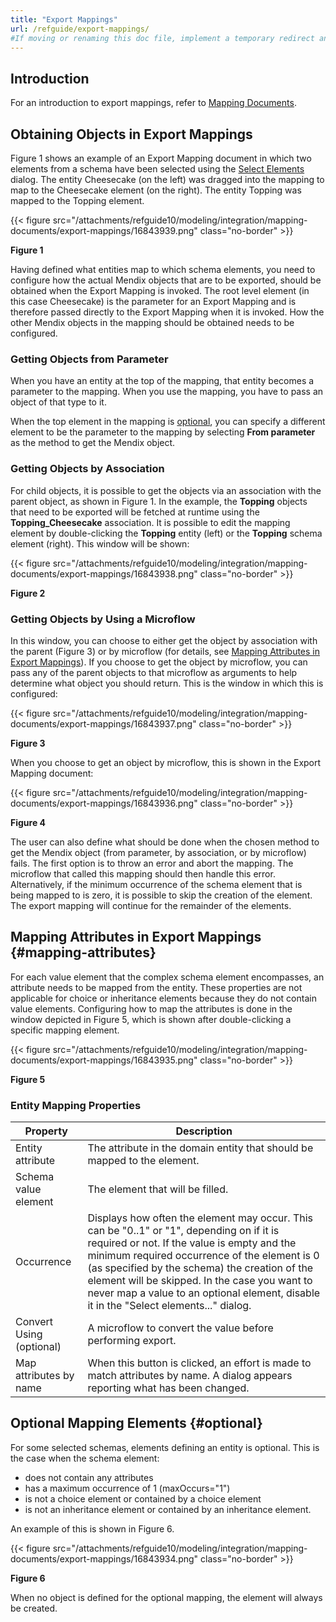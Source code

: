 ```yaml
---
title: "Export Mappings"
url: /refguide/export-mappings/
#If moving or renaming this doc file, implement a temporary redirect and let the respective team know they should update the URL in the product. See Mapping to Products for more details.
---
```


## Introduction

For an introduction to export mappings, refer to [Mapping Documents](/refguide/mapping-documents/).

## Obtaining Objects in Export Mappings

Figure 1 shows an example of an Export Mapping document in which two elements from a schema have been selected using the [Select Elements](/refguide/select--elements/) dialog. The entity Cheesecake (on the left) was dragged into the mapping to map to the Cheesecake element (on the right). The entity Topping was mapped to the Topping element.

{{< figure src="/attachments/refguide10/modeling/integration/mapping-documents/export-mappings/16843939.png" class="no-border" >}}

**Figure 1**

Having defined what entities map to which schema elements, you need to configure how the actual Mendix objects that are to be exported, should be obtained when the Export Mapping is invoked. The root level element (in this case Cheesecake) is the parameter for an Export Mapping and is therefore passed directly to the Export Mapping when it is invoked. How the other Mendix objects in the mapping should be obtained needs to be configured.

### Getting Objects from Parameter

When you have an entity at the top of the mapping, that entity becomes a parameter to the mapping. When you use the mapping, you have to pass an object of that type to it.

When the top element in the mapping is [optional](#optional), you can specify a different element to be the parameter to the mapping by selecting **From parameter** as the method to get the Mendix object.

### Getting Objects by Association

For child objects, it is possible to get the objects via an association with the parent object, as shown in Figure 1. In the example, the **Topping** objects that need to be exported will be fetched at runtime using the **Topping_Cheesecake** association. It is possible to edit the mapping element by double-clicking the **Topping** entity (left) or the **Topping** schema element (right). This window will be shown:

{{< figure src="/attachments/refguide10/modeling/integration/mapping-documents/export-mappings/16843938.png" class="no-border" >}}

**Figure 2**

### Getting Objects by Using a Microflow

In this window, you can choose to either get the object by association with the parent (Figure 3) or by microflow (for details, see [Mapping Attributes in Export Mappings](#mapping-attributes)). If you choose to get the object by microflow, you can pass any of the parent objects to that microflow as arguments to help determine what object you should return. This is the window in which this is configured:

{{< figure src="/attachments/refguide10/modeling/integration/mapping-documents/export-mappings/16843937.png" class="no-border" >}}

**Figure 3**

When you choose to get an object by microflow, this is shown in the Export Mapping document:

{{< figure src="/attachments/refguide10/modeling/integration/mapping-documents/export-mappings/16843936.png" class="no-border" >}}

**Figure 4**

The user can also define what should be done when the chosen method to get the Mendix object (from parameter, by association, or by microflow) fails. The first option is to throw an error and abort the mapping. The microflow that called this mapping should then handle this error. Alternatively, if the minimum occurrence of the schema element that is being mapped to is zero, it is possible to skip the creation of the element. The export mapping will continue for the remainder of the elements.

## Mapping Attributes in Export Mappings {#mapping-attributes}

For each value element that the complex schema element encompasses, an attribute needs to be mapped from the entity. These properties are not applicable for choice or inheritance elements because they do not contain value elements. Configuring how to map the attributes is done in the window depicted in Figure 5, which is shown after double-clicking a specific mapping element.

{{< figure src="/attachments/refguide10/modeling/integration/mapping-documents/export-mappings/16843935.png" class="no-border" >}}

**Figure 5**

### Entity Mapping Properties

| Property | Description |
| --- | --- |
| Entity attribute | The attribute in the domain entity that should be mapped to the element. |
| Schema value element | The element that will be filled. |
| Occurrence | Displays how often the element may occur. This can be "0..1" or "1", depending on if it is required or not. If the value is empty and the minimum required occurrence of the element is 0 (as specified by the schema) the creation of the element will be skipped. In the case you want to never map a value to an optional element, disable it in the "Select elements..." dialog. |
| Convert Using (optional) | A microflow to convert the value before performing export. |
| Map attributes by name | When this button is clicked, an effort is made to match attributes by name. A dialog appears reporting what has been changed. |

## Optional Mapping Elements {#optional}

For some selected schemas, elements defining an entity is optional. This is the case when the schema element:

* does not contain any attributes
* has a maximum occurrence of 1 (maxOccurs="1")
* is not a choice element or contained by a choice element 
* is not an inheritance element or contained by an inheritance element. 

An example of this is shown in Figure 6.

{{< figure src="/attachments/refguide10/modeling/integration/mapping-documents/export-mappings/16843934.png" class="no-border" >}} 

**Figure 6**

When no object is defined for the optional mapping, the element will always be created.
